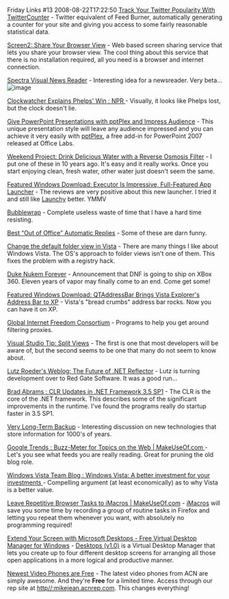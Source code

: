 Friday Links #13
2008-08-22T17:22:50
[Track Your Twitter Popularity With TwitterCounter](http://www.makeuseof.com/tag/track-your-twitter-popularity-with-twittercounter/) - Twitter equivalent of Feed Burner, automatically generating a counter for your site and giving you access to some fairly reasonable statistical data.

[Screen2: Share Your Browser View](http://www.makeuseof.com/dir/screen2-share-browser-view/) - Web based screen sharing service that lets you share your browser view. The cool thing about this service that there is no installation required, all you need is a browser and internet connection.

[Spectra Visual News Reader](http://msnbcmedia.msn.com/i/msnbc/Components/spectra/index.html) - Interesting idea for a newsreader. Very beta...![image](http://mike-ward.net/content/images/blog/FridayLinks13_B158/image.png)

[Clockwatcher Explains Phelps' Win : NPR ](http://www.npr.org/templates/story/story.php?storyId=93666253&ft=1&f=1019)- Visually, it looks like Phelps lost, but the clock doesn't lie.

[Give PowerPoint Presentations with pptPlex and Impress Audience](http://www.labnol.org/software/give-powerpoint-presentations-to-impress-audience/4245/) - This unique presentation style will leave any audience impressed and you can achieve it very easily with [pptPlex](http://www.officelabs.com/projects/pptPlex/Pages/default.aspx), a free add-in for PowerPoint 2007 released at Office Labs.

[Weekend Project: Drink Delicious Water with a Reverse Osmosis Filter](http://lifehacker.com/400485/drink-delicious-water-with-a-reverse-osmosis-filter) - I put one of these in 10 years ago. It's easy and it really works. Once you start enjoying clean, fresh water, other water just doesn't seem the same.

[Featured Windows Download: Executor Is Impressive, Full-Featured App Launcher](http://lifehacker.com/400566/executor-is-impressive-full+featured-app-launcher) - The reviews are very positive about this new launcher. I tried it and still like [Launchy](http://www.launchy.net/) better. YMMV

[Bubblewrap](http://www.danpat.fi/janne/flash/kuplamuovi.swf) - Complete useless waste of time that I have a hard time resisting.

[Best “Out of Office” Automatic Replies](http://daveduarte.co.za/best-out-of-office-automatic-replies/2008/06/09/) - Some of these are darn funny.

[Change the default folder view in Vista](http://news.cnet.com/8301-13880_3-10019957-68.html?part=rss&subj=news&tag=2547-1_3-0-5) - There are many things I like about Windows Vista. The OS's approach to folder views isn't one of them. This fixes the problem with a registry hack.

[Duke Nukem Forever](http://games.slashdot.org/article.pl?sid=08/08/19/0019255) - Announcement that DNF is going to ship on XBox 360. Eleven years of vapor may finally come to an end. Come get some!

[Featured Windows Download: QTAddressBar Brings Vista Explorer's Address Bar to XP](http://lifehacker.com/400617/qtaddressbar-brings-vista-explorers-address-bar-to-xp) - Vista's "bread crumbs" address bar rocks. Now you can have it on XP.

[Global Internet Freedom Consortium](http://internetfreedom.org/) - Programs to help you get around filtering proxies.

[Visual Studio Tip: Split Views](http://www.kevinwilliampang.com/post/Visual-Studio-Split-Views.aspx) - The first is one that most developers will be aware of, but the second seems to be one that many do not seem to know about.

[Lutz Roeder's Weblog: The Future of .NET Reflector](http://blog.lutzroeder.com/2008/08/future-of-net-reflector.html) - Lutz is turning development over to Red Gate Software. It was a good run...

[Brad Abrams : CLR Updates in .NET Framework 3.5 SP1](http://blogs.msdn.com/brada/archive/2008/08/19/clr-updates-in-net-framework-3-5-sp1.aspx) - The CLR is the core of the .NET framework. This describes some of the significant improvements in the runtime. I've found the programs really do startup faster in 3.5 SP1.

[Very Long-Term Backup](http://kk.org/kk/2008/08/very-longterm-backup.php) - Interesting discussion on new technologies that store information for 1000's of years.

[Google Trends : Buzz-Meter for Topics on the Web | MakeUseOf.com ](http://www.makeuseof.com/tag/google-trends/)- Let's you see what feeds you are really reading. Great for pruning the old blog role.

[Windows Vista Team Blog : Windows Vista: A better investment for your investments ](http://windowsvistablog.com/blogs/windowsvista/archive/2008/08/21/windows-vista-a-better-investment-for-your-investments.aspx)- Compelling argument (at least economically) as to why Vista is a better value.

[Leave Repetitive Browser Tasks to iMacros | MakeUseOf.com](http://www.makeuseof.com/tag/leave-repetitive-browser-tasks-to-imacros/) - [iMacros](https://addons.mozilla.org/en-US/firefox/addon/3863) will save you some time by recording a group of routine tasks in Firefox and letting you repeat them whenever you want, with absolutely no programming required!

[Extend Your Screen with Microsoft Desktops - Free Virtual Desktop Manager for Windows](http://www.labnol.org/software/organize/microsoft-desktops-free-virtual-desktop-manager/4300/) - [Desktops (v1.0)](http://technet.microsoft.com/sysinternals/cc817881.aspx) is a Virtual Desktop Manager that lets you create up to four different desktop screens for arranging all those open applications in a more logical and productive manner.

[Newest Video Phones are Free](http://myacn.com) - The latest video phones from ACN are simply awesome. And they're **Free** for a limited time. Access through our rep site at [http//:mikejean.acnrep.com](http://mikejean.acnrep.com). This changes everything!
